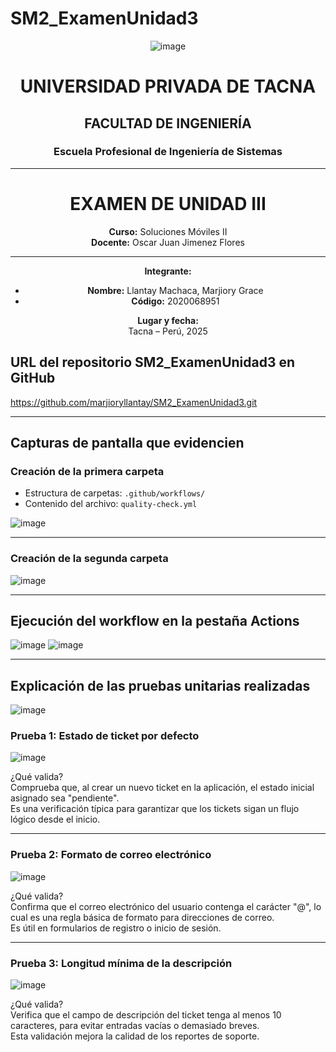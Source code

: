 # SM2_ExamenUnidad3

<div align="center">
  
![image](https://github.com/user-attachments/assets/3b8ef7e0-e6f9-469c-b590-c6ddd71c37dc)

# UNIVERSIDAD PRIVADA DE TACNA  
## FACULTAD DE INGENIERÍA  
### Escuela Profesional de Ingeniería de Sistemas  

---

# EXAMEN DE UNIDAD III  
**Curso:** Soluciones Móviles II  
**Docente:** Oscar Juan Jimenez Flores  

---

**Integrante:**  
- **Nombre:** Llantay Machaca, Marjiory Grace  
- **Código:** 2020068951  

**Lugar y fecha:**  
Tacna – Perú, 2025  

</div>

## URL del repositorio SM2_ExamenUnidad3 en GitHub

https://github.com/marjioryllantay/SM2_ExamenUnidad3.git

---

## Capturas de pantalla que evidencien

### Creación de la primera carpeta

- Estructura de carpetas: `.github/workflows/`
- Contenido del archivo: `quality-check.yml`

![image](https://github.com/user-attachments/assets/bd2a3a3c-b798-4505-b93f-163e97223ed0)


---

### Creación de la segunda carpeta

![image](https://github.com/user-attachments/assets/78585a22-ee29-4303-9c83-4fae6f7e69d6)


---

## Ejecución del workflow en la pestaña Actions

![image](https://github.com/user-attachments/assets/a21d0ee5-7817-45c2-a266-ffb1e21dd7de)
![image](https://github.com/user-attachments/assets/02f77cc0-f885-45b2-8ceb-60d878ad845e)


---

## Explicación de las pruebas unitarias realizadas

![image](https://github.com/user-attachments/assets/cdc10db3-288d-4ada-b834-2245be8d3aef)

### Prueba 1: Estado de ticket por defecto

![image](https://github.com/user-attachments/assets/f3410b4b-a1c5-45bf-a7e3-3dba18a52184)


¿Qué valida?  
Comprueba que, al crear un nuevo ticket en la aplicación, el estado inicial asignado sea "pendiente".  
Es una verificación típica para garantizar que los tickets sigan un flujo lógico desde el inicio.

---

### Prueba 2: Formato de correo electrónico

![image](https://github.com/user-attachments/assets/4b19ab77-d7ba-4958-ae85-a1e8d05745d9)


¿Qué valida?  
Confirma que el correo electrónico del usuario contenga el carácter "@", lo cual es una regla básica de formato para direcciones de correo.  
Es útil en formularios de registro o inicio de sesión.

---

### Prueba 3: Longitud mínima de la descripción

![image](https://github.com/user-attachments/assets/87d765d8-e23e-4de3-be08-018dbb53732f)


¿Qué valida?  
Verifica que el campo de descripción del ticket tenga al menos 10 caracteres, para evitar entradas vacías o demasiado breves.  
Esta validación mejora la calidad de los reportes de soporte.
